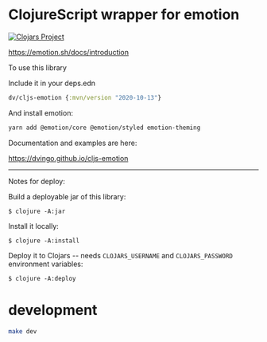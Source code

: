 # ClojureScript wrapper for emotion

[![Clojars Project](https://img.shields.io/clojars/v/dv/cljs-emotion.svg)](https://clojars.org/dv/cljs-emotion)

https://emotion.sh/docs/introduction

To use this library

Include it in your deps.edn

```clojure
dv/cljs-emotion {:mvn/version "2020-10-13"}
```

And install emotion:

```bash
yarn add @emotion/core @emotion/styled emotion-theming
```

Documentation and examples are here:

https://dvingo.github.io/cljs-emotion


---- 

Notes for deploy:

Build a deployable jar of this library:

    $ clojure -A:jar

Install it locally:

    $ clojure -A:install

Deploy it to Clojars -- needs `CLOJARS_USERNAME` and `CLOJARS_PASSWORD` environment variables:

    $ clojure -A:deploy

# development

```bash
make dev
```
